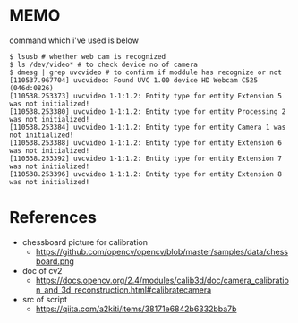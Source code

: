 

# MEMO
command which i've used is below

```
$ lsusb # whether web cam is recognized             
$ ls /dev/video* # to check device no of camera
$ dmesg | grep uvcvideo # to confirm if moddule has recognize or not
[110537.967704] uvcvideo: Found UVC 1.00 device HD Webcam C525 (046d:0826)
[110538.253373] uvcvideo 1-1:1.2: Entity type for entity Extension 5 was not initialized!
[110538.253380] uvcvideo 1-1:1.2: Entity type for entity Processing 2 was not initialized!
[110538.253384] uvcvideo 1-1:1.2: Entity type for entity Camera 1 was not initialized!
[110538.253388] uvcvideo 1-1:1.2: Entity type for entity Extension 6 was not initialized!
[110538.253392] uvcvideo 1-1:1.2: Entity type for entity Extension 7 was not initialized!
[110538.253396] uvcvideo 1-1:1.2: Entity type for entity Extension 8 was not initialized!
```


# References
- chessboard picture for calibration
  - https://github.com/opencv/opencv/blob/master/samples/data/chessboard.png
- doc of cv2
  - https://docs.opencv.org/2.4/modules/calib3d/doc/camera_calibration_and_3d_reconstruction.html#calibratecamera
- src of script
  - https://qiita.com/a2kiti/items/38171e6842b6332bba7b





